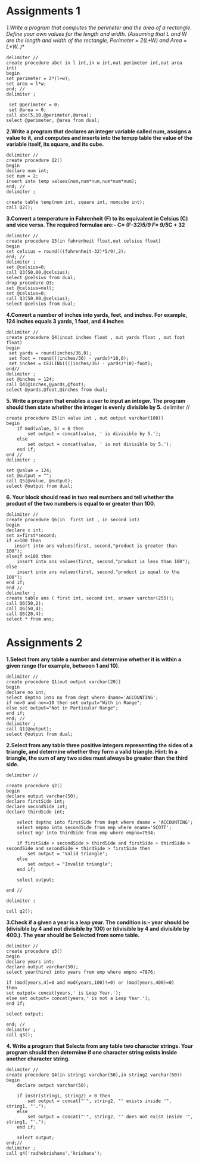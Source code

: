# Assignments 1

**1.Write a program that computes the perimeter and the area of a rectangle. Define
your own values for the length and width. (Assuming that L and W are the length
and width of the rectangle, Perimeter = 2*(L+W) and Area = L*W. )**

```
delimiter //
create procedure abc( in l int,in w int,out perimeter int,out area int)
begin
set perimeter = 2*(l+w);
set area = l*w;
end; //
delimiter ;

 set @perimeter = 0;
 set @area = 0;
call abc(5,10,@perimeter,@area);
select @perimeter, @area from dual;
```

**2.Write a program that declares an integer variable called num, assigns a value to it,
and computes and inserts into the tempp table the value of the variable itself, its
square, and its cube.**

```
delimiter //
create procedure Q2()
begin
declare num int;
set num = 2;
insert into temp values(num,num*num,num*num*num);
end; //
delimiter ;

create table temp(num int, square int, numcube int);
call Q2();
```

**3.Convert a temperature in Fahrenheit (F) to its equivalent in Celsius (C) and vice
versa. The required formulae are:- C= (F-32)*5/9
F= 9/5*C + 32**

```
delimiter //
create procedure Q3(in fahrenheit float,out celsius float)
begin
set celsius = round(((fahrenheit-32)*5/9),2);
end; //
delimiter ;
set @celsius=0;
call Q3(50.00,@celsius);
select @celsius from dual;
drop procedure Q3;
set @celsius=null;
set @celsius=0;
call Q3(50.00,@celsius);
select @celsius from dual;
```

**4.Convert a number of inches into yards, feet, and inches. For example, 124 inches
equals 3 yards, 1 foot, and 4 inches**

```
delimiter //
create procedure Q4(inout inches float , out yards float , out foot float)
begin
 set yards = round(inches/36,0);
 set foot = round(((inches/36) - yards)*10,0);
 set inches = CEILING((((inches/36) - yards)*10)-foot);
end//
delimiter ;
set @inches = 124;
call Q4(@inches,@yards,@foot);
select @yards,@foot,@inches from dual;
```

**5. Write a program that enables a user to input an integer. The program should then
state whether the integer is evenly divisible by 5.**
delimiter //

```
create procedure Q5(in value int , out output varchar(100))
begin
    if mod(value, 5) = 0 then
        set output = concat(value, ' is divisible by 5.');
    else
        set output = concat(value, ' is not divisible by 5.');
    end if;
end //
delimiter ;

set @value = 124;
set @output = "";
call Q5(@value, @output);
select @output from dual;
```

**6. Your block should read in two real numbers and tell whether the product of the two
numbers is equal to or greater than 100.**

```
delimiter //
create procedure Q6(in  first int , in second int)
begin
declare x int;
set x=first*second;
if x>100 then
   insert into ans values(first, second,"product is greater than 100");
elseif x<100 then
    insert into ans values(first, second,"product is less than 100");
else
    insert into ans values(first, second,"product is equal to the 100");
end if;
end //
delimiter ;
create table ans ( first int, second int, answer varchar(255));
call Q6(50,2);
call Q6(50,4);
call Q6(20,4);
select * from ans;
```

# Assignments 2

**1.Select from any table a number and determine whether it is within a given range (for
example, between 1 and 10).**

```
delimiter //
create procedure Q1(out output varchar(20))
begin
declare no int;
select deptno into no from dept where dname='ACCOUNTING';
if no>0 and no<=10 then set output="With in Range";
else set output="Not in Particular Range";
end if;
end; //
delimiter ;
call Q1(@output);
select @output from dual;
```

**2.Select from any table three positive integers representing the sides of a triangle, and
determine whether they form a valid triangle. Hint: In a triangle, the sum of any two
sides must always be greater than the third side.**

```
delimiter //

create procedure q2()
begin
declare output varchar(50);
declare firstSide int;
declare secondSide int;
declare thirdSide int;

    select deptno into firstSide from dept where dname = 'ACCOUNTING';
    select empno into secondSide from emp where ename='SCOTT';
    select mgr into thirdSide from emp where empno=7934;

    if firstSide + secondSide > thirdSide and firstSide + thirdSide > secondSide and secondSide + thirdSide > firstSide then
        set output = "Valid triangle";
    else
        set output = "Invalid triangle";
    end if;

    select output;

end //

delimiter ;

call q2();
```

**3.Check if a given a year is a leap year. The condition is:- year should be (divisible by 4
and not divisible by 100) or (divisible by 4 and divisible by 400.). The year should be
Selected from some table.**

```
delimiter //
create procedure q3()
begin
declare years int;
declare output varchar(50);
select year(hire) into years from emp where empno =7876;

if (mod(years,4)=0 and mod(years,100)!=0) or (mod(years,400)=0)
then
set output= concat(years,' is Leap Year.');
else set output= concat(years,' is not a Leap Year.');
end if;

select output;

end; //
delimiter ;
call q3();
```

**4. Write a program that Selects from any table two character strings. Your program should
then determine if one character string exists inside another character string.**

```
delimiter //
create procedure Q4(in string1 varchar(50),in string2 varchar(50))
begin
    declare output varchar(50);

    if instr(string1, string2) > 0 then
        set output = concat("'", string2, "' exists inside '", string1, "'.");
    else
        set output = concat("'", string2, "' does not exist inside '", string1, "'.");
    end if;

    select output;
end;//
delimiter ;
call q4('radhekrishana','krishana');
```
